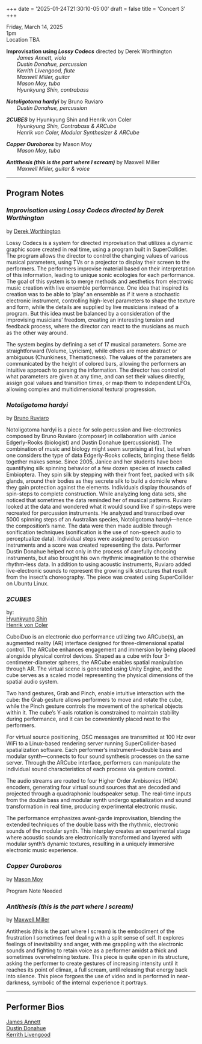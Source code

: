 
+++
date = '2025-01-24T21:30:10-05:00'
draft = false
title = 'Concert 3'
+++

Friday, March 14, 2025  
1pm  
Location TBA


**Improvisation using *Lossy Codecs*** directed by Derek Worthington  
&emsp;&emsp;*James Annett, viola*  
&emsp;&emsp;*Dustin Donahue, percussion*  
&emsp;&emsp;*Kerrith Livengood, flute*  
&emsp;&emsp;*Maxwell Miller, guitar*  
&emsp;&emsp;*Mason Moy, tuba*  
&emsp;&emsp;*Hyunkyung Shin, contrabass*  



***Notoligotoma hardyi*** by Bruno Ruviaro  
&emsp;&emsp;*Dustin Donahue, percussion*  



***2CUBES*** by Hyunkyung Shin and Henrik von Coler  
&emsp;&emsp;*Hyunkyung Shin, Contrabass & ARCube*  
&emsp;&emsp;*Henrik von Coler, Modular Synthesizer & ARCube*  



***Copper Ouroboros*** by Mason Moy  
&emsp;&emsp;*Mason Moy, tuba*  



***Antithesis (this is the part where I scream)*** by Maxwell Miller  
&emsp;&emsp;*Maxwell Miller, guitar & voice*  

---

## Program Notes

### ***Improvisation using *Lossy Codecs*** directed by Derek Worthington*

by [Derek Worthington](/bios/#derek-worthington)

Lossy Codecs is a system for directed improvisation that utilizes a dynamic graphic score created in real time, using a program built in SuperCollider. The program allows the director to control the changing values of various musical parameters, using TVs or a projector to display their screen to the performers. The performers improvise material based on their interpretation of this information, leading to unique sonic ecologies for each performance. The goal of this system is to merge methods and aesthetics from electronic music creation with live ensemble performance. One idea that inspired its creation was to be able to ‘play’ an ensemble as if it were a stochastic electronic instrument, controlling high-level parameters to shape the texture and form, while the details are supplied by live musicians instead of a program. But this idea must be balanced by a consideration of the improvising musicians’ freedom, creating an interesting tension and feedback process, where the director can react to the musicians as much as the other way around.

The system begins by defining a set of 17 musical parameters. Some are straightforward (Volume, Lyricism), while others are more abstract or ambiguous (Chunkiness, Thematicness). The values of the parameters are communicated by the height of colored bars, allowing the performers an intuitive approach to parsing the information. The director has control of what parameters are given at any time, and can set their values directly, assign goal values and transition times, or map them to independent LFOs, allowing complex and multidimensional textural progression.

### *Notoligotoma hardyi*

by [Bruno Ruviaro](/bios/#bruno-ruviaro)

Notoligotoma hardyi is a piece for solo percussion and live-electronics composed by Bruno Ruviaro (composer) in collaboration with Janice Edgerly-Rooks (biologist) and Dustin Donahue (percussionist). The combination of music and biology might seem surprising at first, but when one considers the type of data Edgerly-Rooks collects, bringing these fields together makes sense. Since 2005, Janice and her students have been quantifying silk spinning behavior of a few dozen species of insects called Embioptera. They spin silk by stepping with their front feet, packed with silk glands, around their bodies as they secrete silk to build a domicile where they gain protection against the elements. Individuals display thousands of spin-steps to complete construction. While analyzing long data sets, she noticed that sometimes the data reminded her of musical patterns. Ruviaro looked at the data and wondered what it would sound like if spin-steps were recreated for percussion instruments. He analyzed and transcribed over 5000 spinning steps of an Australian species, Notoligotoma hardyi—hence the composition’s name. The data were then made audible through sonification techniques (sonification is the use of non-speech audio to perceptualize data). Individual steps were assigned to percussion instruments and a score was created representing the data. Performer Dustin Donahue helped not only in the process of carefully choosing instruments, but also brought his own rhythmic imagination to the otherwise rhythm-less data. In addition to using acoustic instruments, Ruviaro added live-electronic sounds to represent the growing silk structures that result from the insect’s choreography. The piece was created using SuperCollider on Ubuntu Linux.

### *2CUBES*

by:  
[Hyunkyung Shin](/bios/#hyunkyung-shin)  
[Henrik von Coler](/bios/#henrik-von-coler)  


CuboiDuo is an electronic duo performance utilizing two ARCube(s), an augmented reality (AR) interface designed for three-dimensional spatial control. The ARCube enhances engagement and immersion by being placed alongside physical control devices. Shaped as a cube with four 3-centimeter-diameter spheres, the ARCube enables spatial manipulation through AR. The virtual scene is generated using Unity Engine, and the cube serves as a scaled model representing the physical dimensions of the spatial audio system.

Two hand gestures, Grab and Pinch, enable intuitive interaction with the cube: the Grab gesture allows performers to move and rotate the cube, while the Pinch gesture controls the movement of the spherical objects within it. The cube’s Y-axis rotation is constrained to maintain stability during performance, and it can be conveniently placed next to the performers.

For virtual source positioning, OSC messages are transmitted at 100 Hz over WiFi to a Linux-based rendering server running SuperCollider-based spatialization software. Each performer’s instrument—double bass and modular synth—connects to four sound synthesis processes on the same server. Through the ARCube interface, performers can manipulate the individual sound characteristics of each process via gesture control.

The audio streams are routed to four Higher Order Ambisonics (HOA) encoders, generating four virtual sound sources that are decoded and projected through a quadraphonic loudspeaker setup. The real-time inputs from the double bass and modular synth undergo spatialization and sound transformation in real time, producing experimental electronic music.

The performance emphasizes avant-garde improvisation, blending the extended techniques of the double bass with the rhythmic, electronic sounds of the modular synth. This interplay creates an experimental stage where acoustic sounds are electronically transformed and layered with modular synth’s dynamic textures, resulting in a uniquely immersive electronic music experience.

### *Copper Ouroboros*

by [Mason Moy](/bios/#mason-moy)

Program Note Needed

### *Antithesis (this is the part where I scream)*

by [Maxwell Miller](/bios/#maxwell-miller)

Antithesis (this is the part where I scream) is the embodiment of the frustration I sometimes feel dealing with a split sense of self. It explores feelings of inevitability and anger, with me grappling with the electronic sounds and fighting to retain voice as a performer amidst a thick and sometimes overwhelming texture. This piece is quite open in its structure, asking the performer to create gestures of increasing intensity until it reaches its point of climax, a full scream, until releasing that energy back into silence. This piece forgoes the use of video and is performed in near-darkness, symbolic of the internal experience it portrays.

---

## Performer Bios

[James Annett](/bios/#james-annett)  
[Dustin Donahue](/bios/#dustin-donahue)  
[Kerrith Livengood](/bios/#kerrith-livengood)  

